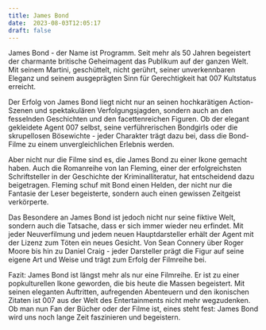 ```yaml
---
title: James Bond
date:  2023-08-03T12:05:17
draft: false
---
```


James Bond - der Name ist Programm. Seit mehr als 50 Jahren begeistert der charmante britische Geheimagent das Publikum auf der ganzen Welt. Mit seinem Martini, geschüttelt, nicht gerührt, seiner unverkennbaren Eleganz und seinem ausgeprägten Sinn für Gerechtigkeit hat 007 Kultstatus erreicht.

Der Erfolg von James Bond liegt nicht nur an seinen hochkarätigen Action-Szenen und spektakulären Verfolgungsjagden, sondern auch an den fesselnden Geschichten und den facettenreichen Figuren. Ob der elegant gekleidete Agent 007 selbst, seine verführerischen Bondgirls oder die skrupellosen Bösewichte - jeder Charakter trägt dazu bei, dass die Bond-Filme zu einem unvergleichlichen Erlebnis werden.

Aber nicht nur die Filme sind es, die James Bond zu einer Ikone gemacht haben. Auch die Romanreihe von Ian Fleming, einer der erfolgreichsten Schriftsteller in der Geschichte der Kriminalliteratur, hat entscheidend dazu beigetragen. Fleming schuf mit Bond einen Helden, der nicht nur die Fantasie der Leser begeisterte, sondern auch einen gewissen Zeitgeist verkörperte.

Das Besondere an James Bond ist jedoch nicht nur seine fiktive Welt, sondern auch die Tatsache, dass er sich immer wieder neu erfindet. Mit jeder Neuverfilmung und jedem neuen Hauptdarsteller erhält der Agent mit der Lizenz zum Töten ein neues Gesicht. Von Sean Connery über Roger Moore bis hin zu Daniel Craig - jeder Darsteller prägt die Figur auf seine eigene Art und Weise und trägt zum Erfolg der Filmreihe bei.

Fazit: James Bond ist längst mehr als nur eine Filmreihe. Er ist zu einer popkulturellen Ikone geworden, die bis heute die Massen begeistert. Mit seinen eleganten Auftritten, aufregenden Abenteuern und den ikonischen Zitaten ist 007 aus der Welt des Entertainments nicht mehr wegzudenken. Ob man nun Fan der Bücher oder der Filme ist, eines steht fest: James Bond wird uns noch lange Zeit faszinieren und begeistern.